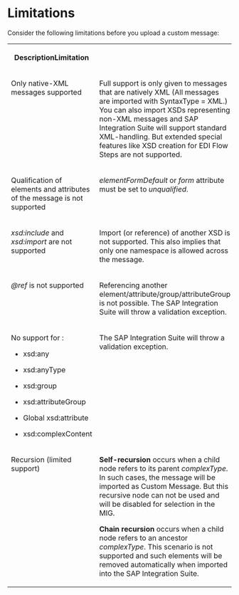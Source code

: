 <!-- loio496a7d9dcdf347398697317704569c52 -->

# Limitations

Consider the following limitations before you upload a custom message:


<table>
<tr>
<th valign="top">

DescriptionLimitation



</th>
<th valign="top">

 



</th>
</tr>
<tr>
<td valign="top">

Only native-XML messages supported



</td>
<td valign="top">

Full support is only given to messages that are natively XML \(All messages are imported with SyntaxType = XML.\) You can also import XSDs representing non-XML messages and SAP Integration Suite will support standard XML-handling. But extended special features like XSD creation for EDI Flow Steps are not supported.



</td>
</tr>
<tr>
<td valign="top">

Qualification of elements and attributes of the message is not supported



</td>
<td valign="top">

*elementFormDefault* or *form* attribute must be set to *unqualified*.



</td>
</tr>
<tr>
<td valign="top">

*xsd:include* and *xsd:import* are not supported



</td>
<td valign="top">

Import \(or reference\) of another XSD is not supported. This also implies that only one namespace is allowed across the message.



</td>
</tr>
<tr>
<td valign="top">

*@ref* is not supported



</td>
<td valign="top">

Referencing another element/attribute/group/attributeGroup is not possible. The SAP Integration Suite will throw a validation exception.



</td>
</tr>
<tr>
<td valign="top">

No support for :

-   xsd:any

-   xsd:anyType
-   xsd:group
-   xsd:attributeGroup
-   Global xsd:attribute
-   xsd:complexContent



</td>
<td valign="top">

The SAP Integration Suite will throw a validation exception.



</td>
</tr>
<tr>
<td valign="top">

Recursion \(limited support\)



</td>
<td valign="top">

**Self-recursion** occurs when a child node refers to its parent *complexType*. In such cases, the message will be imported as Custom Message. But this recursive node can not be used and will be disabled for selection in the MIG.

**Chain recursion** occurs when a child node refers to an ancestor *complexType*. This scenario is not supported and such elements will be removed automatically when imported into the SAP Integration Suite.



</td>
</tr>
</table>

